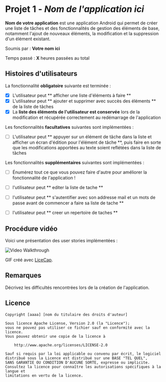 # Projet 1 - *Nom de l'application ici*

**Nom de votre application** est une application Android qui permet de créer une liste de tâches et des fonctionnalités de gestion des éléments de base, notamment l'ajout de nouveaux éléments, la modification et la suppression d'un élément existant.

Soumis par : **Votre nom ici**

Temps passé : **X** heures passées au total

## Histoires d'utilisateurs

La fonctionnalité **obligatoire** suivante est terminée :

* [x] L'utilisateur peut ** afficher une liste d'éléments à faire **
* [x] L'utilisateur peut ** ajouter et supprimer avec succès des éléments ** de la liste de tâches
* [x] La **liste des éléments de l'utilisateur est conservée** lors de la modification et récupérée correctement au redémarrage de l'application

Les fonctionnalités **facultatives** suivantes sont implémentées :

* [ ] L'utilisateur peut ** appuyer sur un élément de tâche dans la liste et afficher un écran d'édition pour l'élément de tâche **, puis faire en sorte que les modifications apportées au texte soient reflétées dans la liste de tâches

Les fonctionnalités **supplémentaires** suivantes sont implémentées :

* [ ] Énumérez tout ce que vous pouvez faire d'autre pour améliorer la fonctionnalité de l'application !
* [ ] l'utilisateur peut ** editer la liste de tache **
* [ ] l'utilisateur peut ** s'autentifier avec son addresse mail et un mots de passe avant de commencer a faire sa liste de tache **
* [ ] l'utilisateur peut ** creer un repertoire de taches **


## Procédure vidéo

Voici une présentation des user stories implémentées :

<img src='https://imgur.com/yU8V4M6' title='Video Walkthrough' width='' alt='Video Walkthrough' />

GIF créé avec [LiceCap](http://www.cockos.com/licecap/).

## Remarques

Décrivez les difficultés rencontrées lors de la création de l'application.

## Licence

    Copyright [aaaa] [nom du titulaire des droits d'auteur]

    Sous licence Apache License, Version 2.0 (la "Licence");
    vous ne pouvez pas utiliser ce fichier sauf en conformité avec la licence.
    Vous pouvez obtenir une copie de la licence à

        http://www.apache.org/licenses/LICENSE-2.0

    Sauf si requis par la loi applicable ou convenu par écrit, le logiciel
    distribué sous la Licence est distribué sur une BASE "TEL QUEL",
    SANS GARANTIE OU CONDITION D'AUCUNE SORTE, expresse ou implicite.
    Consultez la licence pour connaître les autorisations spécifiques à la langue et
    limitations en vertu de la licence.
